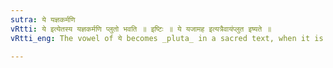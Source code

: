 ```yaml
---
sutra: ये यज्ञकर्मणि
vRtti: ये इत्येतस्य यज्ञकर्मणि प्लुतो भवति ॥ इष्टिः ॥ ये यजामह इत्यत्रैवायंप्लुत इष्यते ॥
vRtti_eng: The vowel of ये becomes _pluta_ in a sacred text, when it is employed in a sacrificial work.

---
```

